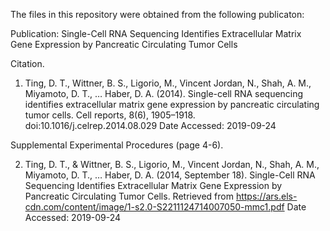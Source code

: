 The files in this repository were obtained from the following publicaton:

Publication:
Single-Cell RNA Sequencing Identifies Extracellular Matrix Gene Expression by Pancreatic Circulating Tumor Cells

Citation.

1.	Ting, D. T., Wittner, B. S., Ligorio, M., Vincent Jordan, N., Shah, A. M., Miyamoto, D. T., … Haber, D. A. (2014). Single-cell RNA sequencing identifies extracellular matrix gene expression by pancreatic circulating tumor cells. Cell reports, 8(6), 1905–1918. doi:10.1016/j.celrep.2014.08.029 Date Accessed: 2019-09-24

Supplemental Experimental Procedures (page 4-6).

2.	Ting, D. T., & Wittner, B. S., Ligorio, M., Vincent Jordan, N., Shah, A. M., Miyamoto, D. T., … Haber, D. A. (2014, September 18). Single-Cell RNA Sequencing Identifies Extracellular Matrix Gene Expression by Pancreatic Circulating Tumor Cells. Retrieved from https://ars.els-cdn.com/content/image/1-s2.0-S2211124714007050-mmc1.pdf Date Accessed: 2019-09-24
